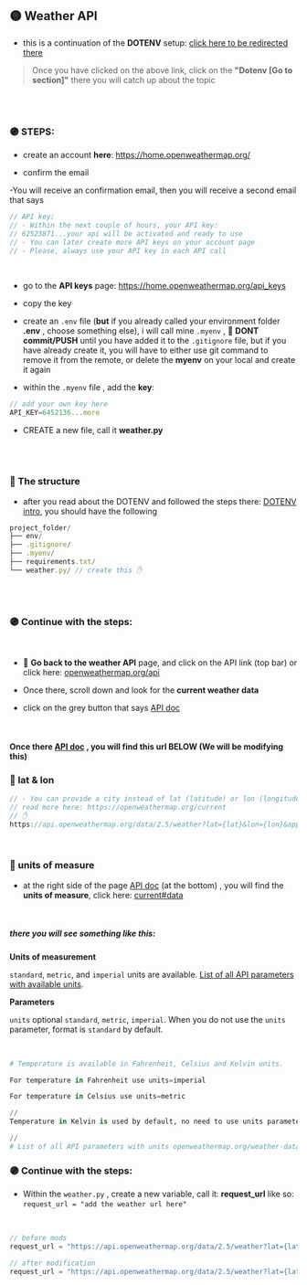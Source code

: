 ## 🟡 Weather API

- this is a continuation of the **DOTENV** setup: [click here to be redirected there](./z__all_mds/27_Virtual_3_Environments_other-packages.md)

>Once you have clicked on the above link, click on the **"Dotenv   [Go to section]"** there you will catch up about the topic





<br>
<br>

### 🟣 STEPS:

- create an account **here**: https://home.openweathermap.org/

- confirm the email

-You will receive an confirmation email, then you will receive a second email that says

```javascript
// API key:
// - Within the next couple of hours, your API key:
// 62523871...your api will be activated and ready to use
// - You can later create more API keys on your account page
// - Please, always use your API key in each API call
```

<br>

- go to the  **API keys** page:  https://home.openweathermap.org/api_keys

- copy the key

- create an `.env` file (**but** if you already called your environment folder **.env** , choose something else), i will call mine `.myenv` , 🔴 **DONT commit/PUSH** until you have added it to the `.gitignore` file, but if you have already create it, you will have to either use git command to remove it from the remote, or delete the **myenv** on your local and create it again

- within the `.myenv` file , add the **key**:

```javascript
// add your own key here
API_KEY=6452136...more
```


- CREATE a new file, call it **weather.py**

<br>
<br>

### 🍰 The structure

- after you read about the DOTENV and followed the steps there: [DOTENV intro](./z__all_mds/27_Virtual_3_Environments_other-packages.md), you should have the following

```javascript
project_folder/
├── env/
├── .gitignore/
├── .myenv/
├── requirements.txt/
└── weather.py/ // create this ✋

```

<br>
<br>

###  🟣 Continue with the steps:

<br>

-  🍊 **Go back to the weather API** page, and click on the API link (top bar) or click here: [openweathermap.org/api](https://openweathermap.org/api)



- Once there, scroll down and look for the **current weather data**

- click on the grey button that says   [API doc](https://openweathermap.org/current)

<br>

#### Once there [API doc](https://openweathermap.org/current) ,  you will find this url BELOW (We will be modifying this)


### 🔸 lat & lon

```javascript
// - You can provide a city instead of lat (latitude) or lon (longitude)
// read more here: https://openweathermap.org/current
// ✋
https://api.openweathermap.org/data/2.5/weather?lat={lat}&lon={lon}&appid={API key}
```

<br>

### 🔸 units of measure

- at the right side of the page  [API doc](https://openweathermap.org/current) (at the bottom) , you will find the **units of measure**, click here: [current#data](https://openweathermap.org/current#data)

<br>

##### there you will see something like this:

**Units of measurement**

`standard`, `metric`, and `imperial` units are available.  [List of all API parameters with available units](https://openweathermap.org/weather-data).

**Parameters**

`units`	optional	`standard`, `metric`, `imperial`. When you do not use the `units` parameter, format is `standard` by default.

<br>

```python
# Temperature is available in Fahrenheit, Celsius and Kelvin units.

For temperature in Fahrenheit use units=imperial

For temperature in Celsius use units=metric

//
Temperature in Kelvin is used by default, no need to use units parameter in API call

//
# List of all API parameters with units openweathermap.org/weather-data
```

###  🟣 Continue with the steps:

- Within the `weather.py` , create a new variable, call it: **request_url** like so: `request_url = "add the weather url here"`

<br>

```javascript
// before mods
request_url = "https://api.openweathermap.org/data/2.5/weather?lat={lat}&lon={lon}&appid={API key}"

// after modification
request_url = "https://api.openweathermap.org/data/2.5/weather?lat={lat}&lon={lon}&appid={API key}&units=imperial"
```
